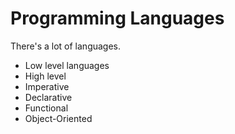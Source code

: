 # Programming Languages

There's a lot of languages.

- Low level languages
- High level
- Imperative
- Declarative
- Functional
- Object-Oriented

